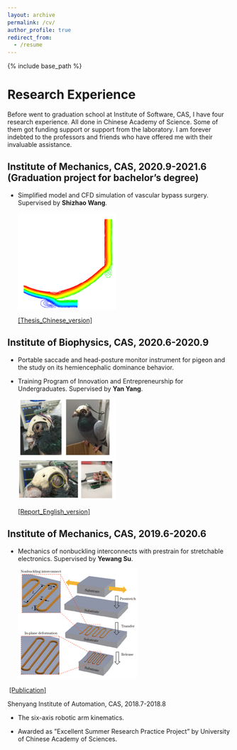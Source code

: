 ```yaml
---
layout: archive
permalink: /cv/
author_profile: true
redirect_from:
  - /resume
---
```


{% include base_path %}

# Research Experience

Before went to graduation school at Institute of Software, CAS, I have four research experience. All done in Chinese Academy of Science. Some of them got funding support or support from the laboratory. I am forever indebted to the professors and friends who have offered me with their invaluable assistance.

## Institute of Mechanics, CAS, 2020.9-2021.6 (Graduation project for bachelor’s degree)

- Simplified model and CFD simulation of vascular bypass surgery. Supervised by **Shizhao Wang**.

  ![](/images/bypass.png)

  [[Thesis_Chinese_version]]( /files/graduation.pdf )





## Institute of Biophysics, CAS, 2020.6-2020.9

- Portable saccade and head-posture monitor instrument for pigeon and the study on its hemiencephalic dominance
  behavior.

- Training Program of Innovation and Entrepreneurship for Undergraduates. Supervised by **Yan Yang**.

  ![](/images/pigeon.png)

  [[Report_English_version]]( /files/report.pdf )





## Institute of Mechanics, CAS,  2019.6-2020.6

- Mechanics of nonbuckling interconnects with prestrain for stretchable electronics. Supervised by **Yewang Su**.

  ![](/images/nonbuck.png)

​		[[Publication]]( /files/nonbuckling.pdf )





Shenyang Institute of Automation, CAS, 2018.7-2018.8

- The six-axis robotic arm kinematics. 

- Awarded as ”Excellent Summer Research Practice Project” by University
  of Chinese Academy of Sciences.
